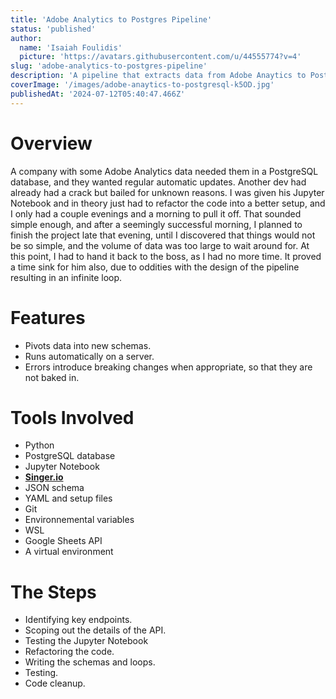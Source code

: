 ```yaml
---
title: 'Adobe Analytics to Postgres Pipeline'
status: 'published'
author:
  name: 'Isaiah Foulidis'
  picture: 'https://avatars.githubusercontent.com/u/44555774?v=4'
slug: 'adobe-analytics-to-postgres-pipeline'
description: 'A pipeline that extracts data from Adobe Anaytics to Postgres daily.'
coverImage: '/images/adobe-anaytics-to-postgresql-k5OD.jpg'
publishedAt: '2024-07-12T05:40:47.466Z'
---
```


# **Overview**

A company with some Adobe Analytics data needed them in a PostgreSQL database, and they wanted regular automatic updates. Another dev had already had a crack but bailed for unknown reasons. I was given his Jupyter Notebook and in theory just had to refactor the code into a better setup, and I only had a couple evenings and a morning to pull it off. That sounded simple enough, and after a seemingly successful morning, I planned to finish the project late that evening, until I discovered that things would not be so simple, and the volume of data was too large to wait around for. At this point, I had to hand it back to the boss, as I had no more time. It proved a time sink for him also, due to oddities with the design of the pipeline resulting in an infinite loop.

# Features

- Pivots data into new schemas.
- Runs automatically on a server.
- Errors introduce breaking changes when appropriate, so that they are not baked in.

# Tools Involved

- Python
- PostgreSQL database
- Jupyter Notebook
- [**Singer.io**](http://singer.io/)
- JSON schema
- YAML and setup files
- Git
- Environnemental variables
- WSL
- Google Sheets API
- A virtual environment

# The Steps

- Identifying key endpoints.
- Scoping out the details of the API.
- Testing the Jupyter Notebook
- Refactoring the code.
- Writing the schemas and loops.
- Testing.
- Code cleanup.